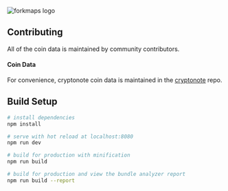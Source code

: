 ![forkmaps logo](https://raw.githubusercontent.com/ForkMaps/forkmaps.com/master/static/img/forkmaps_b_retina.png.png)

## Contributing
All of the coin data is maintained by community contributors.
#### Coin Data
For convenience, cryptonote coin data is maintained in the [cryptonote](https://github.com/ForkMaps/cryptonote) repo.

## Build Setup

``` bash
# install dependencies
npm install

# serve with hot reload at localhost:8080
npm run dev

# build for production with minification
npm run build

# build for production and view the bundle analyzer report
npm run build --report
```

